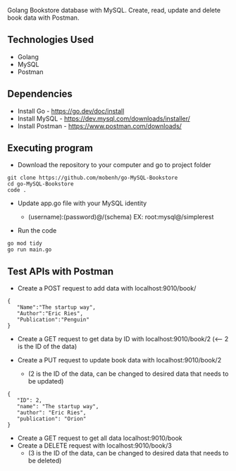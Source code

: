 Golang Bookstore database with MySQL. Create, read, update and delete book data with Postman. 

## Technologies Used
* Golang
* MySQL
* Postman


## Dependencies
* Install Go - https://go.dev/doc/install
* Install MySQL - https://dev.mysql.com/downloads/installer/
* Install Postman - https://www.postman.com/downloads/


## Executing program
* Download the repository to your computer and go to project folder
```
git clone https://github.com/mobenh/go-MySQL-Bookstore
cd go-MySQL-Bookstore
code .
```


* Update app.go file with your MySQL identity
  * (username):(password)@/(schema) EX: root:mysql@/simplerest
 


* Run the code
```
go mod tidy
go run main.go
```
  
## Test APIs with Postman
 * Create a POST request to add data with localhost:9010/book/
 ```
{
    "Name":"The startup way",
    "Author":"Eric Ries",
    "Publication":"Penguin"
}
 ```
 * Create a GET request to get data by ID with localhost:9010/book/2 (<-- 2 is the ID of the data)
 
 * Create a PUT request to update book data with localhost:9010/book/2
   * (2 is the ID of the data, can be changed to desired data that needs to be updated)
 ```
{
    "ID": 2,
    "name": "The startup way",
    "author": "Eric Ries",
    "publication": "Orion"
}
 ```
 * Create a GET request to get all data localhost:9010/book
 * Create a DELETE request with localhost:9010/book/3
   * (3 is the ID of the data, can be changed to desired data that needs to be deleted)

